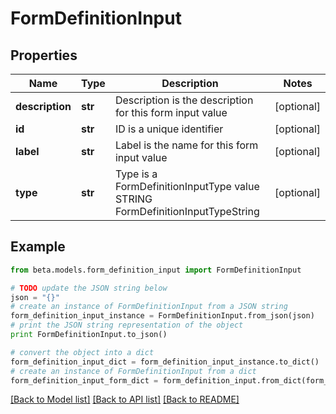 # FormDefinitionInput


## Properties
Name | Type | Description | Notes
------------ | ------------- | ------------- | -------------
**description** | **str** | Description is the description for this form input value | [optional] 
**id** | **str** | ID is a unique identifier | [optional] 
**label** | **str** | Label is the name for this form input value | [optional] 
**type** | **str** | Type is a FormDefinitionInputType value STRING FormDefinitionInputTypeString | [optional] 

## Example

```python
from beta.models.form_definition_input import FormDefinitionInput

# TODO update the JSON string below
json = "{}"
# create an instance of FormDefinitionInput from a JSON string
form_definition_input_instance = FormDefinitionInput.from_json(json)
# print the JSON string representation of the object
print FormDefinitionInput.to_json()

# convert the object into a dict
form_definition_input_dict = form_definition_input_instance.to_dict()
# create an instance of FormDefinitionInput from a dict
form_definition_input_form_dict = form_definition_input.from_dict(form_definition_input_dict)
```
[[Back to Model list]](../README.md#documentation-for-models) [[Back to API list]](../README.md#documentation-for-api-endpoints) [[Back to README]](../README.md)


